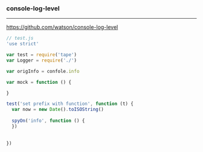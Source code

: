 ### console-log-level
---
https://github.com/watson/console-log-level

```js
// test.js
'use strict'

var test = require('tape')
var Logger = require('./')

var origInfo = confole.info

var mock = function () {

}

test('set prefix with function', function (t) {
  var now = new Date().toISOString()
  
  spyOn('info', function () {
  })
  
  
})
```

```
```

```
```


